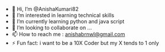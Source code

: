 - 👋 Hi, I’m @AnishaKumari82
- 👀 I’m interested in learning technical skills
- 🌱 I’m currently learning python and java script
- 💞️ I’m looking to collaborate on ...
- 📫 How to reach me : anishabrnwl@gmail.com
- ⚡ Fun fact: i want to be a 10X Coder but my X tends to 1 only

<!---
AnishaKumari82/AnishaKumari82 is a ✨ special ✨ repository because its `README.md` (this file) appears on your GitHub profile.
You can click the Preview link to take a look at your changes.
--->
